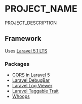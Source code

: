 # PROJECT_NAME

PROJECT_DESCRIPTION


## Framework

Uses [Laravel 5.1 LTS](http://laravel.com/docs/5.1/)


### Packages

- [CORS in Laravel 5](https://github.com/barryvdh/laravel-cors)
- [Laravel DebugBar](https://github.com/barryvdh/laravel-debugbar)
- [Laravel Log Viewer](https://github.com/rap2hpoutre/laravel-log-viewer)
- [Laravel Taggable Trait](https://github.com/rtconner/laravel-tagging)
- [Whoops](https://github.com/filp/whoops)

